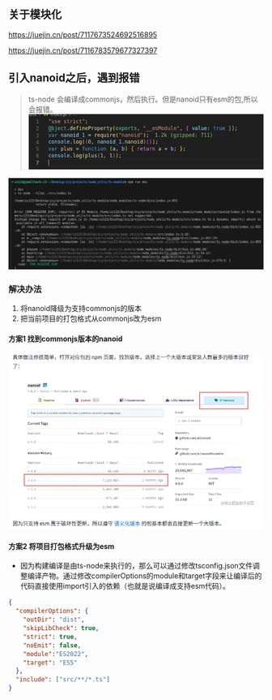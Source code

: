 ## 关于模块化

<https://juejin.cn/post/7117673524692516895>

<https://juejin.cn/post/7116783579677327397>

## 引入nanoid之后，遇到报错
>
> ts-node 会编译成commonjs，然后执行。但是nanoid只有esm的包,所以会报错。
![20240118145648](https://raw.githubusercontent.com/Delta1035/tuchuang/main/2024-01-1620240118145648.png)

![20240118145712](https://raw.githubusercontent.com/Delta1035/tuchuang/main/2024-01-1620240118145712.png)

### 解决办法

1. 将nanoid降级为支持commonjs的版本
2. 把当前项目的打包格式从commonjs改为esm

#### 方案1 找到commonjs版本的nanoid

![20240118150103](https://raw.githubusercontent.com/Delta1035/tuchuang/main/2024-01-1620240118150103.png)

#### 方案2 将项目打包格式升级为esm

- 因为构建编译是由ts-node来执行的，那么可以通过修改tsconfig.json文件调整编译产物。通过修改compilerOptions的module和target字段来让编译后的代码直接使用import引入的依赖（也就是说编译成支持esm代码）。

``` json
{
  "compilerOptions": {
    "outDir": "dist",
    "skipLibCheck": true,
    "strict": true,
    "noEmit": false,
    "module":"ES2022",
    "target": "ES5"
  },
  "include": ["src/**/*.ts"]
}
```
